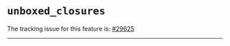 # `unboxed_closures`

The tracking issue for this feature is: [#29625]

[#29625]: https://github.com/rust-lang/rust/issues/29625

------------------------



